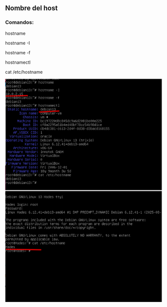 ## Nombre del host

### Comandos:

hostname

hostname -I

hostname -f

hostnamectl

cat /etc/hostname


![Hostname](/img/Hostname.png)
![Hostname2](/img/Hostname2.png)
